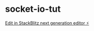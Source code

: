 # socket-io-tut

[Edit in StackBlitz next generation editor ⚡️](https://stackblitz.com/~/github.com/AvikNayak22/socket-io-tut)